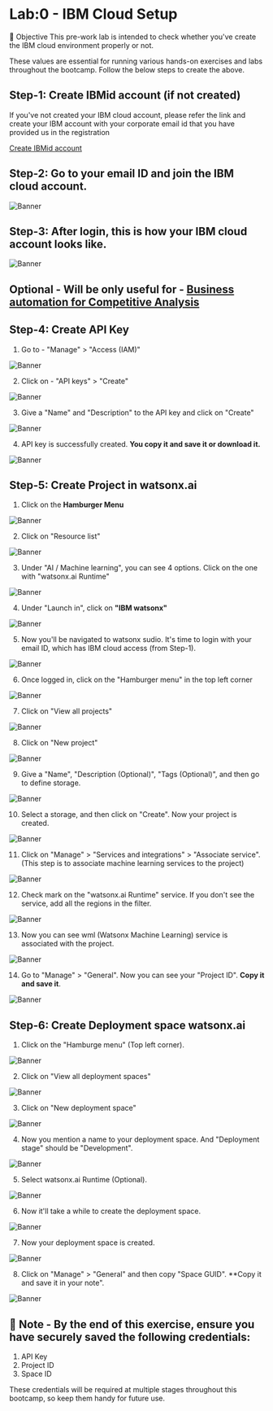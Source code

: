 
# Lab:0 - IBM Cloud Setup

🎯 Objective
This pre-work lab is intended to check whether you've create the IBM cloud environment properly or not. 

These values are essential for running various hands-on exercises and labs throughout the bootcamp. Follow the below steps to create the above. 

## Step-1: Create IBMid account (if not created) 

If you've not created your IBM cloud account, please refer the link and create your IBM account with your corporate email id that you have provided us in the registration

[Create IBMid account](https://www.ibm.com/docs/en/ibmid?topic=introduction)

## Step-2: Go to your email ID and join the IBM cloud account. 

![Banner](images/img001.png)

## Step-3: After login, this is how your IBM cloud account looks like. 

![Banner](images/img002.png)


## Optional - Will be only useful for - [Business automation for Competitive Analysis](Lab-1:Usecases/business-automation)

## Step-4: Create API Key 

1. Go to - "Manage" > "Access (IAM)"

![Banner](images/img003.png)

2. Click on - "API keys" > "Create"

![Banner](images/img004.png)

3. Give a "Name" and "Description" to the API key and click on "Create"

![Banner](images/img005.png)

4. API key is successfully created. **You copy it and save it or download it.**

![Banner](images/img006.png)

## Step-5: Create Project in watsonx.ai 

1. Click on the **Hamburger Menu**

![Banner](images/img007.png)

2. Click on "Resource list" 

![Banner](images/img008.png)

3. Under "AI / Machine learning", you can see 4 options. Click on the one with "watsonx.ai Runtime" 

![Banner](images/img009.png)

4. Under "Launch in", click on **"IBM watsonx"**

![Banner](images/img010.png)

5. Now you'll be navigated to watsonx sudio. It's time to login with your email ID, which has IBM cloud access (from Step-1). 

![Banner](images/img011.png)

6. Once logged in, click on the "Hamburger menu" in the top left corner 

![Banner](images/img012.png)

7. Click on "View all projects"

![Banner](images/img013.png)

8. Click on "New project"

![Banner](images/img014.png)

9. Give a "Name", "Description (Optional)", "Tags (Optional)", and then go to define storage. 

![Banner](images/img015.png)

10. Select a storage, and then click on "Create". Now your project is created. 

![Banner](images/img016.png)

11. Click on "Manage" > "Services and integrations" > "Associate service". (This step is to associate machine learning services to the project)

![Banner](images/img017.png)

12. Check mark on the "watsonx.ai Runtime" service. If you don't see the service, add all the regions in the filter.

![Banner](images/img018.png)

13. Now you can see wml (Watsonx Machine Learning) service is associated with the project. 

![Banner](images/img019.png)

14. Go to "Manage" > "General". Now you can see your "Project ID". **Copy it and save it**. 

![Banner](images/img020.png)


## Step-6: Create Deployment space watsonx.ai 

1. Click on the "Hamburge menu" (Top left corner). 

![Banner](images/img021.png)

2. Click on "View all deployment spaces" 

![Banner](images/img022.png)

3. Click on "New deployment space" 

![Banner](images/img023.png)

4. Now you mention a name to your deployment space. And "Deployment stage" should be "Development". 

![Banner](images/img024.png)

5. Select watsonx.ai Runtime (Optional). 

![Banner](images/img025.png)

6. Now it'll take a while to create the deployment space. 

![Banner](images/img026.png)

7. Now your deployment space is created. 

![Banner](images/img027.png)

8. Click on "Manage" > "General" and then copy "Space GUID". **Copy it and save it in your note". 

![Banner](images/img028.png)


## 🔔 Note - By the end of this exercise, ensure you have securely saved the following credentials:
1. API Key
2. Project ID
3. Space ID

These credentials will be required at multiple stages throughout this bootcamp, so keep them handy for future use.






